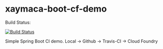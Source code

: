 # xaymaca-boot-cf-demo

Build Status:

[![Build Status](https://travis-ci.org/devnexus/devnexus-site.png?branch=master)](https://travis-ci.org/devnexus/devnexus-site)

Simple Spring Boot CI demo. Local -> Github -> Travis-CI -> Cloud Foundry
